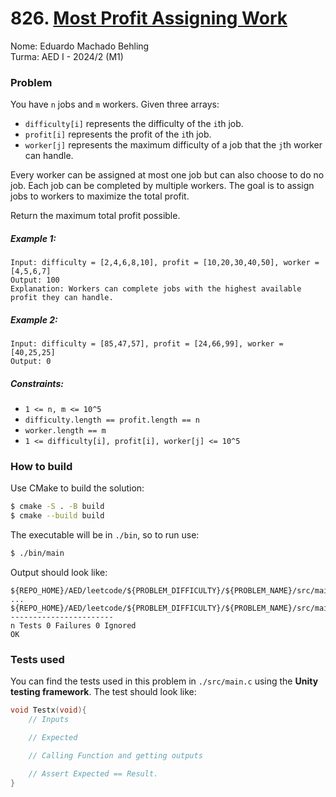 # 826. [Most Profit Assigning Work](https://leetcode.com/problems/most-profit-assigning-work/)

Nome: Eduardo Machado Behling  
Turma: AED I - 2024/2 (M1)

### Problem
You have `n` jobs and `m` workers. Given three arrays:
- `difficulty[i]` represents the difficulty of the `i`th job.
- `profit[i]` represents the profit of the `i`th job.
- `worker[j]` represents the maximum difficulty of a job that the `j`th worker can handle.

Every worker can be assigned at most one job but can also choose to do no job. Each job can be completed by multiple workers. The goal is to assign jobs to workers to maximize the total profit.

Return the maximum total profit possible.

##### Example 1:

    Input: difficulty = [2,4,6,8,10], profit = [10,20,30,40,50], worker = [4,5,6,7]
    Output: 100
    Explanation: Workers can complete jobs with the highest available profit they can handle.

##### Example 2:

    Input: difficulty = [85,47,57], profit = [24,66,99], worker = [40,25,25]
    Output: 0

##### Constraints:

- `1 <= n, m <= 10^5`
- `difficulty.length == profit.length == n`
- `worker.length == m`
- `1 <= difficulty[i], profit[i], worker[j] <= 10^5`

### How to build

Use CMake to build the solution:
```bash
$ cmake -S . -B build
$ cmake --build build
```
The executable will be in `./bin`, so to run use:
```bash
$ ./bin/main
```
Output should look like:
```
${REPO_HOME}/AED/leetcode/${PROBLEM_DIFFICULTY}/${PROBLEM_NAME}/src/main.c:xx:Test1:PASS
...
${REPO_HOME}/AED/leetcode/${PROBLEM_DIFFICULTY}/${PROBLEM_NAME}/src/main.c:xx:Testn:PASS
-----------------------
n Tests 0 Failures 0 Ignored
OK
```

### Tests used
You can find the tests used in this problem in `./src/main.c` using the **Unity testing framework**. The test should look like:
```C
void Testx(void){
    // Inputs

    // Expected

    // Calling Function and getting outputs

    // Assert Expected == Result.
}
```

